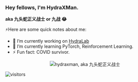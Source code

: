 ### Hey fellows, I'm HydraXMan.

**aka 九头蛇正义战士 or 九战 😂**

⚡️Here are some quick notes about me:

- 🔭 I’m currently working on [HydraLab](https://github.com/microsoft/HydraLab)
- 🌱 I’m currently learning PyTorch, Reinforcement Learning.
- ⚡ Fun fact: COVID survivor.

<p align="center"> <img src="https://github-readme-stats.vercel.app/api?username=hydraxman&show_icons=true&theme=merko" alt="hydraxman, aka 九头蛇正义战士" />
  
![visitors](https://visitor-badge.glitch.me/badge?page_id=hydraxman.hydraxman&left_color=green&right_color=red)
